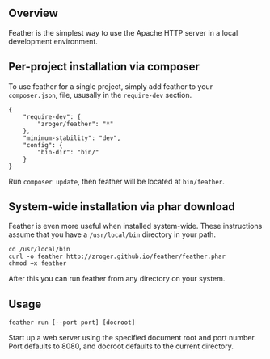 ## Overview

Feather is the simplest way to use the Apache HTTP server in a local development
environment.

## Per-project installation via composer

To use feather for a single project, simply add feather to your `composer.json`,
file, ususally in the `require-dev` section.

```
{
    "require-dev": {
        "zroger/feather": "*"
    },
    "minimum-stability": "dev",
    "config": {
        "bin-dir": "bin/"
    }
}
```

Run `composer update`, then feather will be located at `bin/feather`.


## System-wide installation via phar download

Feather is even more useful when installed system-wide.  These instructions assume
that you have a `/usr/local/bin` directory in your path.

```
cd /usr/local/bin
curl -o feather http://zroger.github.io/feather/feather.phar
chmod +x feather
```

After this you can run feather from any directory on your system.

## Usage

```
feather run [--port port] [docroot]
```

Start up a web server using the specified document root and port number.  Port
defaults to 8080, and docroot defaults to the current directory.


